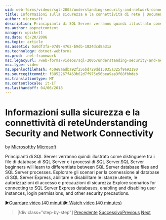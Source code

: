 ```yaml
---
uid: web-forms/videos/sql-2005/understanding-security-and-network-connectivity
title: Informazioni sulla sicurezza e la connettività di rete | Documenti Microsoft
author: microsoft
description: Principianti di SQL Server verranno quindi illustrato come distinguere tra i file di database di SQL Server e i processi di SQL Server. Esplorare gli scenari per la connessione a SQL Server e...
ms.author: aspnetcontent
manager: wpickett
ms.date: 03/20/2006
ms.topic: article
ms.assetid: 5a0df3fa-07d9-4762-b9db-1824dcd8a31a
ms.technology: dotnet-webforms
ms.prod: .net-framework
msc.legacyurl: /web-forms/videos/sql-2005/understanding-security-and-network-connectivity
msc.type: video
ms.openlocfilehash: 450e8aadba92f256bd729dd15035a325f9a92190
ms.sourcegitcommit: f8852267f463b62d7f975e56bea9aa3f68fbbdeb
ms.translationtype: MT
ms.contentlocale: it-IT
ms.lasthandoff: 04/06/2018
---
```

<a name="understanding-security-and-network-connectivity"></a><span data-ttu-id="5ed1a-104">Informazioni sulla sicurezza e la connettività di rete</span><span class="sxs-lookup"><span data-stu-id="5ed1a-104">Understanding Security and Network Connectivity</span></span>
====================
<span data-ttu-id="5ed1a-105">by [Microsoft](https://github.com/microsoft)</span><span class="sxs-lookup"><span data-stu-id="5ed1a-105">by [Microsoft](https://github.com/microsoft)</span></span>

<span data-ttu-id="5ed1a-106">Principianti di SQL Server verranno quindi illustrato come distinguere tra i file di database di SQL Server e i processi di SQL Server.</span><span class="sxs-lookup"><span data-stu-id="5ed1a-106">SQL Server beginners will learn to differentiate between SQL Server database files and SQL Server processes.</span></span> <span data-ttu-id="5ed1a-107">Esplorare gli scenari per la connessione al database di SQL Server Express, abilitare e disabilitare le istanze utente, le autorizzazioni di accesso e precauzioni di sicurezza.</span><span class="sxs-lookup"><span data-stu-id="5ed1a-107">Explore scenarios for connecting to SQL Server Express databases, enabling and disabling user instances, login permissions, and other security precautions.</span></span>

[<span data-ttu-id="5ed1a-108">&#9654;Guardare video (40 minuti)</span><span class="sxs-lookup"><span data-stu-id="5ed1a-108">&#9654; Watch video (40 minutes)</span></span>](https://channel9.msdn.com/Blogs/ASP-NET-Site-Videos/understanding-security-and-network-connectivity)

> [!div class="step-by-step"]
> <span data-ttu-id="5ed1a-109">[Precedente](more-structured-query-language.md)
> [Successivo](connecting-your-web-application-to-sql-server-2005-express-edition.md)</span><span class="sxs-lookup"><span data-stu-id="5ed1a-109">[Previous](more-structured-query-language.md)
[Next](connecting-your-web-application-to-sql-server-2005-express-edition.md)</span></span>
